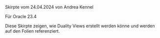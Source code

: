 Skirpte vom 24.04.2024 von Andrea Kennel

Für Oracle 23.4

Diese Skirpte zeigen, wie Duality Views erstellt werden könne und werden auf den Folien referenziert.
